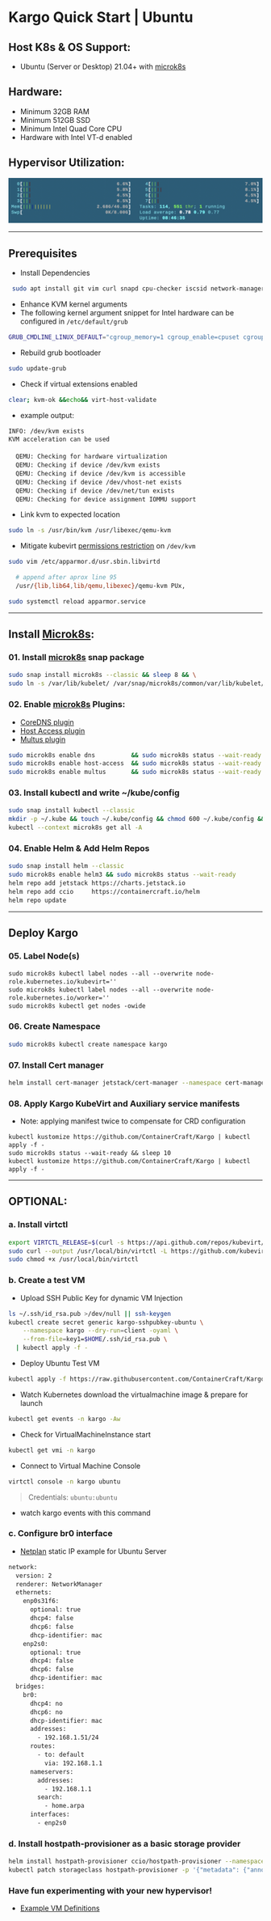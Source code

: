 # Kargo Quick Start | Ubuntu
## Host K8s & OS Support:
  - Ubuntu (Server or Desktop) 21.04+ with [microk8s]
    
## Hardware:
  - Minimum 32GB RAM
  - Minimum 512GB SSD
  - Minimum Intel Quad Core CPU
  - Hardware with Intel VT-d enabled

## Hypervisor Utilization:
![utilization](./img/utilization.png)

------------------------------------------------------------------------
## Prerequisites
  - Install Dependencies
```sh
 sudo apt install git vim curl snapd cpu-checker iscsid network-manager qemu qemu-kvm libvirt0 libvirt-daemon libvirt-clients libvirt-daemon-system -y || sudo apt install git vim curl snapd cpu-checker open-iscsi network-manager qemu qemu-kvm libvirt0 libvirt-daemon libvirt-clients libvirt-daemon-system -y
```
  - Enhance KVM kernel arguments
  - The following kernel argument snippet for Intel hardware can be configured in `/etc/default/grub`
```sh
GRUB_CMDLINE_LINUX_DEFAULT="cgroup_memory=1 cgroup_enable=cpuset cgroup_enable=memory systemd.unified_cgroup_hierarchy=0 intel_iommu=on iommu=pt rd.driver.pre=vfio-pci pci=realloc"
```
  - Rebuild grub bootloader
```sh
sudo update-grub
```
  - Check if virtual extensions enabled
```sh
clear; kvm-ok &&echo&& virt-host-validate
```
  - example output:
```sh
INFO: /dev/kvm exists
KVM acceleration can be used

  QEMU: Checking for hardware virtualization                                 : PASS
  QEMU: Checking if device /dev/kvm exists                                   : PASS
  QEMU: Checking if device /dev/kvm is accessible                            : PASS
  QEMU: Checking if device /dev/vhost-net exists                             : PASS
  QEMU: Checking if device /dev/net/tun exists                               : PASS
  QEMU: Checking for device assignment IOMMU support                         : PASS
```
  - Link kvm to expected location
```sh
sudo ln -s /usr/bin/kvm /usr/libexec/qemu-kvm
```
  - Mitigate kubevirt [permissions restriction](https://github.com/kubevirt/kubevirt/issues/4303#issuecomment-830365183) on `/dev/kvm`
```sh
sudo vim /etc/apparmor.d/usr.sbin.libvirtd
```
```sh
  # append after aprox line 95
  /usr/{lib,lib64,lib/qemu,libexec}/qemu-kvm PUx,
```
```sh
sudo systemctl reload apparmor.service
```
---------------------------------------------------------------------------
## Install [Microk8s]:
### 01. Install [microk8s] snap package
```sh
sudo snap install microk8s --classic && sleep 8 && \
sudo ln -s /var/lib/kubelet/ /var/snap/microk8s/common/var/lib/kubelet/
```
### 02. Enable [microk8s] Plugins:
  - [CoreDNS plugin](https://microk8s.io/docs/addon-dns)
  - [Host Access plugin](https://microk8s.io/docs/addon-dns)
  - [Multus plugin](https://microk8s.io/docs/addon-dns)
```sh
sudo microk8s enable dns          && sudo microk8s status --wait-ready
sudo microk8s enable host-access  && sudo microk8s status --wait-ready
sudo microk8s enable multus       && sudo microk8s status --wait-ready
```
### 03. Install kubectl and write ~/kube/config
```sh
sudo snap install kubectl --classic
mkdir -p ~/.kube && touch ~/.kube/config && chmod 600 ~/.kube/config && sudo microk8s config view >> ~/.kube/config
kubectl --context microk8s get all -A
```
### 04. Enable Helm & Add Helm Repos
```sh
sudo snap install helm --classic
sudo microk8s enable helm3 && sudo microk8s status --wait-ready
helm repo add jetstack https://charts.jetstack.io
helm repo add ccio     https://containercraft.io/helm
helm repo update
```
------------------------------------------------------------------------
## Deploy Kargo
### 05. Label Node(s)
```
sudo microk8s kubectl label nodes --all --overwrite node-role.kubernetes.io/kubevirt=''
sudo microk8s kubectl label nodes --all --overwrite node-role.kubernetes.io/worker=''
sudo microk8s kubectl get nodes -owide
```
### 06. Create Namespace
```sh
sudo microk8s kubectl create namespace kargo
```
### 07. Install Cert manager
```sh
helm install cert-manager jetstack/cert-manager --namespace cert-manager --create-namespace --set installCRDs=true
```
### 08. Apply Kargo KubeVirt and Auxiliary service manifests
  - Note: applying manifest twice to compensate for CRD configuration
```
kubectl kustomize https://github.com/ContainerCraft/Kargo | kubectl apply -f -
sudo microk8s status --wait-ready && sleep 10
kubectl kustomize https://github.com/ContainerCraft/Kargo | kubectl apply -f -
```
---------------------------------------------------------------------------
## OPTIONAL:

### a. Install virtctl
```sh
export VIRTCTL_RELEASE=$(curl -s https://api.github.com/repos/kubevirt/kubevirt/releases/latest | awk -F '["v,]' '/tag_name/{print $5}')
sudo curl --output /usr/local/bin/virtctl -L https://github.com/kubevirt/kubevirt/releases/download/v${VIRTCTL_RELEASE}/virtctl-v${VIRTCTL_RELEASE}-linux-amd64
sudo chmod +x /usr/local/bin/virtctl
```
### b. Create a test VM
  - Upload SSH Public Key for dynamic VM Injection
```sh
ls ~/.ssh/id_rsa.pub >/dev/null || ssh-keygen
kubectl create secret generic kargo-sshpubkey-ubuntu \
    --namespace kargo --dry-run=client -oyaml \
    --from-file=key1=$HOME/.ssh/id_rsa.pub \
  | kubectl apply -f -
```
  - Deploy Ubuntu Test VM
```sh
kubectl apply -f https://raw.githubusercontent.com/ContainerCraft/Kargo/master/test/test.yaml
```
  - Watch Kubernetes download the virtualmachine image & prepare for launch
```sh
kubectl get events -n kargo -Aw
```
  - Check for VirtualMachineInstance start
```sh
kubectl get vmi -n kargo
```
  - Connect to Virtual Machine Console
```sh
virtctl console -n kargo ubuntu
```
> Credentials: `ubuntu:ubuntu`
  - watch kargo events with this command

### c. Configure br0 interface
  - [Netplan](https://netplan.io) static IP example for Ubuntu Server
```sh
network:
  version: 2
  renderer: NetworkManager
  ethernets:
    enp0s31f6:
      optional: true
      dhcp4: false
      dhcp6: false
      dhcp-identifier: mac
    enp2s0:
      optional: true
      dhcp4: false
      dhcp6: false
      dhcp-identifier: mac
  bridges:
    br0:
      dhcp4: no
      dhcp6: no
      dhcp-identifier: mac
      addresses: 
        - 192.168.1.51/24
      routes:
        - to: default
          via: 192.168.1.1
      nameservers:
        addresses:
          - 192.168.1.1
        search:
          - home.arpa
      interfaces:
        - enp2s0
```

### d. Install hostpath-provisioner as a basic storage provider   
```sh
helm install hostpath-provisioner ccio/hostpath-provisioner --namespace hostpath-provisioner --create-namespace
kubectl patch storageclass hostpath-provisioner -p '{"metadata": {"annotations":{"storageclass.kubernetes.io/is-default-class":"true"}}}'
```

### Have fun experimenting with your new hypervisor!
  - [Example VM Definitions]

[microk8s]:https://microk8s.io
[Microk8s]:https://microk8s.io
[Example VM Definitions]:https://github.com/ContainerCraft/qubo/tree/main/wip
